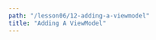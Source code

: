 ```yaml
---
path: "/lesson06/12-adding-a-viewmodel"
title: "Adding A ViewModel"
---
```


<youtube id="pOBQDWEMJkc"></youtube>
